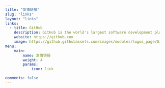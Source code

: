 ```yaml
---
title: "友情链接"
slug: "links"
layout: "links"
links:
  - title: GitHub
    description: GitHub is the world's largest software development platform.
    website: https://github.com
    image: https://github.githubassets.com/images/modules/logos_page/GitHub-Mark.png
menu:
    main: 
        name: 友情链接
        weight: 4
        params:
            icon: link

comments: false
---
```

